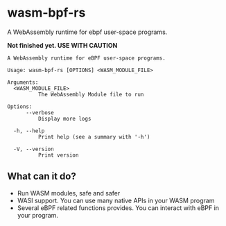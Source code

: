 # wasm-bpf-rs

A WebAssembly runtime for ebpf user-space programs.

**Not finished yet. USE WITH CAUTION**

```console
A WebAssembly runtime for eBPF user-space programs.

Usage: wasm-bpf-rs [OPTIONS] <WASM_MODULE_FILE>

Arguments:
  <WASM_MODULE_FILE>
          The WebAssembly Module file to run

Options:
      --verbose
          Display more logs

  -h, --help
          Print help (see a summary with '-h')

  -V, --version
          Print version
```

## What can it do?

- Run WASM modules, safe and safer
- WASI support. You can use many native APIs in your WASM program
- Several eBPF related functions provides. You can interact with eBPF in your program.